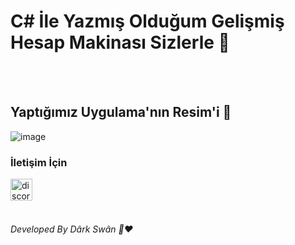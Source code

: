 <h1 > C# İle Yazmış Olduğum Gelişmiş Hesap Makinası Sizlerle 👋 </h1>

<br>
<br>


<h2> Yaptığımız Uygulama'nın Resim'i 🤗 </h2>


![image](https://i.hizliresim.com/csf1zgj.png)


<h3> İletişim İçin </h3>
<a href="https://discord.gg/r3kAGxK7FV" target="_blank"> <img src="https://i.hizliresim.com/d48n7mk." alt="discord" width="35" height="35"/> </a>

<br>
<br>
<h6>Developed By Dârk Swân  👋❤️</h6>


